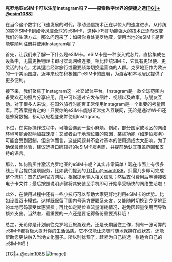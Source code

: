 **克罗地亚eSIM卡可以注册Instagram吗？——探索数字世界的便捷之选[[TG💪+ @esim1088](https://t.me/s/esim1088)]**

在当今这个数字化飞速发展的时代，移动通信技术正在以惊人的速度进步。从传统的实体SIM卡到如今风靡全球的eSIM卡，这种小巧却功能强大的技术正逐渐改变我们的生活方式。那么问题来了：如果你身处克罗地亚，使用当地的eSIM卡是否能够顺利注册并使用Instagram呢？

首先，让我们来了解一下什么是eSIM卡。eSIM卡是一种嵌入式芯片，直接集成在设备中，无需更换物理卡即可实现网络连接。相比传统SIM卡，它具有更轻便、更灵活的特点，尤其适合经常旅行或需要频繁切换运营商的人群。克罗地亚作为欧洲的一个美丽国度，近年来也在积极推广eSIM卡的应用，为游客和本地居民提供了更多便利。

接下来，我们聚焦于Instagram这一社交媒体平台。Instagram是一款全球范围内备受欢迎的照片分享应用，用户可以通过它发布图片、视频以及故事，与朋友互动。对于很多人来说，在国外旅行时能否正常使用Instagram是一个重要的考量因素。而答案是肯定的！只要你的eSIM卡能够正常接入互联网，无论是通过Wi-Fi还是蜂窝数据，都可以轻松登录并使用Instagram。

不过，在实际操作过程中，可能会遇到一些小麻烦。例如，部分国家或地区的网络环境可能会影响加载速度；又或者由于地理位置的原因，某些功能（如定位服务）可能会受到限制。但总体而言，这些问题并不会对基本的使用造成太大影响。为了确保最佳体验，建议选择口碑较好的eSIM卡服务商，并提前确认其覆盖范围和支持的语言。

那么，如何购买并激活克罗地亚的eSIM卡呢？其实非常简单！现在市面上有很多线上平台提供这项服务，比如我们提到的[TG💪+ @esim1088](https://t.me/s/esim1088)。只需几步即可完成整个流程：首先访问官方网站，根据提示输入相关信息；然后支付费用后等待接收电子卡文件；最后按照说明步骤将其安装至手机即可开始享受畅快的网络生活啦！

此外，在使用过程中还有一些小技巧可以帮助大家更好地利用eSIM卡的优势。比如设置双卡模式，这样既保留了国内号码方便联系亲友，又能随时切换到克罗地亚的本地号码享受优惠资费；再比如定期检查流量消耗情况，避免因超量使用而导致额外支出。当然啦，最重要的一点还是要记得备份重要资料哦！

总之，无论你是计划前往克罗地亚旅游观光，还是长期居住工作，拥有一张可靠的eSIM卡都将极大提升你的生活品质。它不仅能让您随时随地保持在线状态，还能帮助您更快融入当地文化圈子。所以别犹豫了，赶紧为自己挑选一张适合自己的eSIM卡吧！

[[TG💪+ @esim1088](https://t.me/s/esim1088) ![Image](https://i.postimg.cc/4NQfJmqS/Snipaste-2025-05-13-00-14-12.png)]